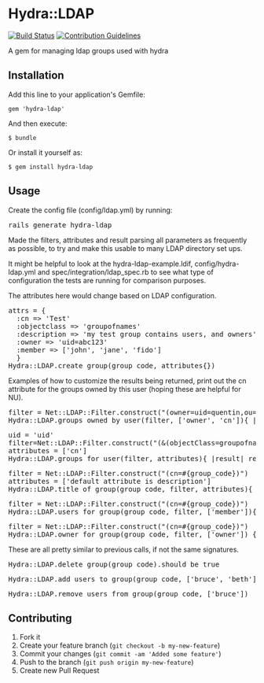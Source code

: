 # Hydra::LDAP

[![Build Status](https://travis-ci.org/projecthydra-labs/hydra-works.svg?branch=master)](https://travis-ci.org/projecthydra-labs/hydra-works)
[![Contribution Guidelines](http://img.shields.io/badge/CONTRIBUTING-Guidelines-blue.svg)](./CONTRIBUTING.md)

A gem for managing ldap groups used with hydra

## Installation

Add this line to your application's Gemfile:

    gem 'hydra-ldap'

And then execute:

    $ bundle

Or install it yourself as:

    $ gem install hydra-ldap

## Usage

Create the config file (config/ldap.yml) by running:

<pre>rails generate hydra-ldap</pre>

Made the filters, attributes and result parsing all parameters as frequently as possible, to try and make this
usable to many LDAP directory set ups.

It might be helpful to look at the hydra-ldap-example.ldif, config/hydra-ldap.yml and spec/integration/ldap_spec.rb to see what type of configuration the tests are running for comparison purposes.

The attributes here would change based on LDAP configuration.  
<pre>
attrs = {
  :cn => 'Test'
  :objectclass => 'groupofnames'
  :description => 'my test group contains users, and owners'
  :owner => 'uid=abc123'
  :member => ['john', 'jane', 'fido']
  }
Hydra::LDAP.create_group(group_code, attributes{})
</pre>

Examples of how to customize the results being returned, print out the cn attribute for 
the groups owned by this user (hoping these are helpful for NU).
<pre>
filter = Net::LDAP::Filter.construct("(owner=uid=quentin,ou=people,dc=example,dc=org)")
Hydra::LDAP.groups_owned_by_user(filter, ['owner', 'cn']){ |result| result.map{ |r| puts r[:cn].first } }
</pre>

<pre>
uid = 'uid'
filter=Net::LDAP::Filter.construct("(&(objectClass=groupofnames)(member=uid=#{uid}))")
attributes = ['cn']
Hydra::LDAP.groups_for_user(filter, attributes){ |result| result.map { |r| r[:cn].first }}
</pre>

<pre>
filter = Net::LDAP::Filter.construct("(cn=#{group_code})")
attributes = ['default attribute is description']
Hydra::LDAP.title_of_group(group_code, filter, attributes){ |result| result.first[:description].first }
</pre>

<pre>
filter = Net::LDAP::Filter.construct("(cn=#{group_code})")
Hydra::LDAP.users_for_group(group_code, filter, ['member']){ |result| result.first[:uniquemember].map{ |r| r.sub(/^uid=/, '') }}
</pre>

<pre>
filter = Net::LDAP::Filter.construct("(cn=#{group_code})")
Hydra::LDAP.owner_for_group(group_code, filter, ['owner']) { |result| result.first[:owner].map{ |r| r.sub(/^uid=/, '') }}
</pre>

These are all pretty similar to previous calls, if not the same signatures.
<pre>Hydra::LDAP.delete_group(group_code).should be_true</pre>


<pre>Hydra::LDAP.add_users_to_group(group_code, ['bruce', 'beth'])</pre>
<pre>Hydra::LDAP.remove_users_from_group(group_code, ['bruce'])</pre>

## Contributing

1. Fork it
2. Create your feature branch (`git checkout -b my-new-feature`)
3. Commit your changes (`git commit -am 'Added some feature'`)
4. Push to the branch (`git push origin my-new-feature`)
5. Create new Pull Request
